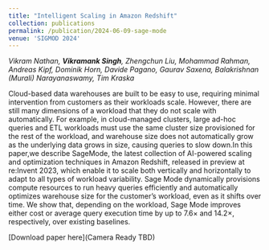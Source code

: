 ```yaml
---
title: "Intelligent Scaling in Amazon Redshift"
collection: publications
permalink: /publication/2024-06-09-sage-mode
venue: 'SIGMOD 2024'
---
```


_Vikram Nathan, **Vikramank Singh**, Zhengchun Liu, Mohammad Rahman, Andreas Kipf, Dominik Horn, Davide Pagano, Gaurav Saxena, Balakrishnan (Murali) Narayanaswamy, Tim Kraska_

Cloud-based data warehouses are built to be easy to use, requiring minimal intervention from customers as their workloads scale. However, there are still many dimensions of a workload that they do not scale with automatically. For example, in cloud-managed clusters, large ad-hoc queries and ETL workloads must use the same cluster size provisioned for the rest of the workload, and warehouse size does not automatically grow as the underlying data grows in size, causing
queries to slow down.In this paper,we describe SageMode, the latest collection of AI-powered scaling and optimization techniques in Amazon Redshift, released in preview at re:Invent
2023, which enable it to scale both vertically and horizontally to adapt to all types of workload variability. Sage Mode dynamically provisions compute resources to run heavy queries efficiently and automatically optimizes warehouse size for
the customer’s workload, even as it shifts over time. We show that, depending on the workload, Sage Mode improves either cost or average query execution time by up to 7.6× and 14.2×, respectively, over existing baselines.

[Download paper here](Camera Ready TBD)
